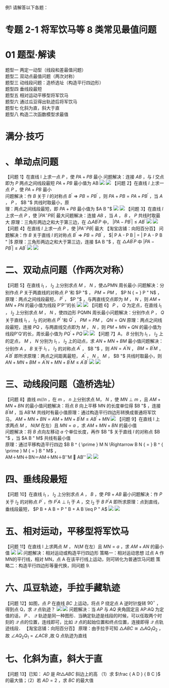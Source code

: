 例1 请解答以下各题：
# 专题 2-1 将军饮马等 8 类常见最值问题
# 01 题型·解读
题型一 两定一动型（线段和差最值问题）  
题型二 双动点最值问题（两次对称）  
题型三 动线段问题：造桥选址（构造平行四边形）  
题型四 垂线段最短  
题型五 相对运动平移型将军饮马  
题型六 通过瓜豆得出轨迹后将军饮马  
题型七 化斜为直，斜大于直  
题型八 构造二次函数模型求最值
# 满分·技巧
# 、单动点问题
【问题 1】在直线 l 上求一点 $P$ ，使 $P A + P B$ 最小
问题解决：连接 $A B$ ，与 $l$ 交点即为 $P$ 两点之间线段最短 $P A + P B$ 最小值为 AB
![](<../../qs_image_DB/专题2-1__将军饮马等8类常见最值问题（解析版）/9921ec205188366406f6e289f1bd3bc210d5fe43fa1c1aed0ec35fe1dd5e5f8c.jpg>)
![](<../../qs_image_DB/专题2-1__将军饮马等8类常见最值问题（解析版）/f300f1242924d13cc0cec57631f3e39ab538f964bfa263b0909346e1d2da0e78.jpg>)
【问题 2】在直线 $l$ 上求一点 $P$ ，使 $P A + P B$ 最小  
问题解决：作 $B$ 关于 $l$ 的对称点 $B ^ { \prime } { \Rightarrow } P B { = } P B ^ { \prime }$ ，则 $P A + P B = P A + P B ^ { \prime }$ ，当 $A$ ， $P$ ， $B "$ 共线时取最小，原  
理：两点之间线段最短，即 $P A + P B$ 最小值为 $A B "$
![](<../../qs_image_DB/专题2-1__将军饮马等8类常见最值问题（解析版）/ee90a935a5f829a35cf238704a7fa4caf4f7ff267539c6e0b5219fa5c79db2e0.jpg>)
![](<../../qs_image_DB/专题2-1__将军饮马等8类常见最值问题（解析版）/aef44b37404a4d5b5cb5fa9459b1c3e1d87ccacbdde67d319b69a137364b66e4.jpg>)
【问题 3】在直线 $l$ 上求一点 $P$ ，使 $| P A ^ { - } P B |$ 最大问题解决：连接 $A B$ ，当 $A$ ， $B$ ， $P$ 共线时取最大
原理：三角形两边之和大于第三边，在 $\triangle A B ^ { \prime } P$ 中， $| P A - P B ^ { \prime } | { \leqslant } A B ^ { \prime }$
![](<../../qs_image_DB/专题2-1__将军饮马等8类常见最值问题（解析版）/bc3c903ca0a5e27c91240f3d5465019ec1f7ceca9e39845729c33bec614443b3.jpg>)
![](<../../qs_image_DB/专题2-1__将军饮马等8类常见最值问题（解析版）/e8be948318f6f48196010d56efe91e8517b9b67758fc1a12a78f99b7ee2a3004.jpg>)
【问题 4】在直线 $l$ 上求一点 $P$ ，使 $| P A ^ { - } P B |$ 最大
【淘宝店铺：向阳百分百】 问题解决：作 $B$ 关于直线 $l$ 的对称点 $B ^ { \prime } { \Rightarrow } P B { = } P B ^ { \prime }$ ， $| P A - P B | = | P A - P B " |$
原理：三角形两边之和大于第三边，连接 $A B "$ ，在 $\triangle A B ^ { \prime } P$ 中 $| P A - P B ^ { \prime } | { \leqslant } A B ^ { \prime }$
![](<../../qs_image_DB/专题2-1__将军饮马等8类常见最值问题（解析版）/6329df65a65f67301acc4fa2e123c10fb7b8a1d350d38851a206de2e349fe712.jpg>)
![](<../../qs_image_DB/专题2-1__将军饮马等8类常见最值问题（解析版）/b5eeff7082e872bb99e3122b2a11b1f489292d6f5cab2a93ee4274a4e6c2f9ce.jpg>)
# 二、双动点问题（作两次对称）
【问题 5】在直线 $l _ { 1 }$ ， $l _ { 2 }$ 上分别求点 $M$ ， $N$ ，使△PMN 周长最小
问题解决：分别作点 $P$ 关于两直线的对称点 $P$ ’和 $P "$ ， $P M { = } P M$ ， $P N { = } P " N$ ，
原理：两点之间线段最短， $P ^ { \prime }$ ， $P "$ ，与两直线交点即为 $M$ ， $N$ ，则 $A M { + } M N { + } P N$ 的最小值为线段 P'P''的长
![](<../../qs_image_DB/专题2-1__将军饮马等8类常见最值问题（解析版）/c6bdd4fc1e4676ad2f403cae8adc4be9735f90075b56006ae83f4648a0f3c13c.jpg>)
![](<../../qs_image_DB/专题2-1__将军饮马等8类常见最值问题（解析版）/05ab315f07f3d23ed7f6c53a0317ef13c164b8c5f7f7f8dc3966535474653fe4.jpg>)
【问题 6】 $P$ ， $Q$ 为定点，在直线 $l _ { 1 }$ ， $l _ { 2 }$ 上分别求点 $M$ ， $N$ ，使四边形 PQMN 周长最小问题解决：分别作点 $P$ ， $Q$ 关于直线 $l _ { 1 }$ ， $l _ { 2 }$ 的对称点 $P ^ { \prime }$ ’和 $Q ^ { \prime }$ ， $P M { = } P M$ ， $Q N { = } Q N$
原理：两点之间线段最短，连接 $P Q$ ，与两直线交点即为 $M$ ， $N$ ，则 $P M + M N + Q N$ 的最小值为线段P'Q'的长，周长最小值为 $P Q ^ { \prime } + P Q$
![](<../../qs_image_DB/专题2-1__将军饮马等8类常见最值问题（解析版）/fe36d66ecfeb8dc44a34d11b7ed2dad4ef6597c485dac26a0825cf6cd507d424.jpg>)
![](<../../qs_image_DB/专题2-1__将军饮马等8类常见最值问题（解析版）/2640bed53d5c7ebd2bf8c5277cbaf1073b5239411cf2bf485599fb35935f0c6a.jpg>)
【问题 7】A， $B$ 分别为 $l _ { 1 }$ ， $l _ { 2 }$ 上的定点， $M$ ， $N$ 分别为 $l _ { 1 }$ ， $l _ { 2 }$ 上的动点，求 $A N { + } M N { + } B M$ 最小值问题解决：分别作 $A$ ， $B$ 关于 $l _ { 1 }$ ， $l _ { 2 }$ 的对称点 $A ^ { \prime }$ ， $B "$ ，则 $A N { = } A ^ { \prime } N$ ， $B M { = } B ^ { \prime } M$ ， $A ^ { \prime } B ^ { \prime }$ 即所求原理：两点之间距离最短， $A ^ { \prime }$ ， $N$ ， $M$ ， $B "$ 共线时取最小，则 $A N + M N + B M = A ^ { \prime } N + M N + B ^ { \prime } M \leqslant A ^ { \prime } B ^ { \prime }$
![](<../../qs_image_DB/专题2-1__将军饮马等8类常见最值问题（解析版）/8c69692bea3b561a73e83fa910cd7cf923285e427a35f6f37fd686a7f71a9238.jpg>)
![](<../../qs_image_DB/专题2-1__将军饮马等8类常见最值问题（解析版）/c5f736083e90929b3e0b3d0edbfc2aaff70eacc4bc2c75132ea57f1215ac31a7.jpg>)
# 三、动线段问题（造桥选址）
【问题 8】直线 $m / / n$ ，在 $m$ ， $n$ 上分别求点 M， $N$ ，使 $M N \perp m$ ，且 $A M + M N + B N$ 的最小值问题解决：将点 $B$ 向上平移 MN 的长度单位得 $B "$ ，连接 $B ^ { \prime } M$ ，当 AB'M 共线时有最小值原理：通过构造平行四边形转换成普通将军饮马， $A M + M N + B N { = } A M + M N + B ^ { \prime } M { \leqslant } A B ^ { \prime } + M N$
![](<../../qs_image_DB/专题2-1__将军饮马等8类常见最值问题（解析版）/e57e00aa5779361872633f341e53e1046267d37d339a9cc6534bb41d009b3160.jpg>)
【问题 9】在直线 l 上求两点 $M$ ， $N ( M$ 在左）且 $M N { = } a$ ，求 $A M { + } M N { + } B N$ 的最小值  
问题解决：将 $B$ 点向左移动 $a$ 个单位长度，再作 $B "$ 关于直线 $l$ 的对称点 $B "$ ，当 $A B " M$ 共线有最小值  
原理：通过平移构造平行四边 $B B ^ { \prime } M N \Rightarrow B N { = } B ^ { \prime } M { = } B " M$ ，  
AM＋MN＋BN＝AM＋MN＋B''M  AB''
![](<../../qs_image_DB/专题2-1__将军饮马等8类常见最值问题（解析版）/846f3d1a2e101c5eecb40679eab5384814666e38ba2017a88715cb7b79182e14.jpg>)
![](<../../qs_image_DB/专题2-1__将军饮马等8类常见最值问题（解析版）/912486a0eb6c8032d2d4828794fc6fc52a75503ff46c3819c1381e99f7bc1f50.jpg>)
# 四、垂线段最短
【问题 10】在直线 $l _ { 1 }$ ， $l _ { 2 }$ 上分别求点 $A$ ， $B$ ，使 $P B + A B$ 最小问题解决：作 $P$ 关于 $l _ { 2 }$ 的对称点 $P ^ { \prime }$ ，作 $P ^ { \prime } A \perp l _ { 1 }$ 于 $A$ ，交 $l _ { 2 }$ 于 $B$ $P ^ { \prime } A$ 即所求原理：点到直线，垂线段最短， $P B + A B = P " B + A B \leq P " A$
![](<../../qs_image_DB/专题2-1__将军饮马等8类常见最值问题（解析版）/cdfddeee01087afed2522f593656dbdb857167cd0f18e2ffdf2c7e7118345564.jpg>)
![](<../../qs_image_DB/专题2-1__将军饮马等8类常见最值问题（解析版）/3b9162b101495c09492a7e2150e05047e4ebb9f055d9bc61370d119bd0107f54.jpg>)
# 五、相对运动，平移型将军饮马
【问题 11】在直线 l 上求两点 $M$ ， $N ( M$ 在左）且 $M N { = } a$ ，求 $A M { + } A N$ 的最小值
![](<../../qs_image_DB/专题2-1__将军饮马等8类常见最值问题（解析版）/f17ff2dbf765383ac657c3859a880dd650e279f6516d71164638c7c074c27a36.jpg>)
![](<../../qs_image_DB/专题2-1__将军饮马等8类常见最值问题（解析版）/5dcc545816452c77b262fe8b0ef908565c6a56b6706db2e1b689043861549842.jpg>)
问题解决：相对运动或构造平行四边形
策略一：相对运动思想
过点 A 作 MN的平行线，相对 MN，点 A 在该平行线上运动，则可转化为普通饮马问题
策略二：构造平行四边形等量代换，同问题 9.
# 六、瓜豆轨迹，手拉手藏轨迹
【问题 12】如图，点 $P$ 在直线 $B C$ 上运动，将点 P 绕定点 A 逆时针旋转 $9 0 ^ { \circ }$ ，得到点 Q，求 $\mathcal { Q }$ 点轨迹？
![](<../../qs_image_DB/专题2-1__将军饮马等8类常见最值问题（解析版）/63d8e160c81c32dd4ff98897188ed9133944576ef17a5827709c4888e91c8840.jpg>)
![](<../../qs_image_DB/专题2-1__将军饮马等8类常见最值问题（解析版）/eacad3d321651bfecb941829fe4a7c6ae5d80c2777817face21c9be879f495eb.jpg>)
问题解决：当 $A P$ 与 $A Q$ 夹角固定且 AP:AQ 为定值的话， $P$ 、 $\mathcal { Q }$ 轨迹是同一种图形．当确定轨迹是线段的时候，可以任取两个时刻的 $\mathcal { Q }$ 点的位置，连线即可，比如 $\mathcal { Q }$ 点的起始位置和终点位置，连接即得 $\mathcal { Q }$ 点轨迹线段．
【淘宝店铺：向阳百分百】 原理：由手拉手可知 $\triangle A B C { \cong } \triangle A Q _ { 1 } Q _ { 2 }$ ，故 $\angle A Q _ { 2 } Q _ { 1 } = \angle A C B$ ,故 Q 点轨迹为直线
# 七、化斜为直，斜大于直
【问题 13】已知： $A D$ 是 $R t \triangle A B C$ 斜边上的高
（1）求 $\frac { A D } { B C }$ 的最大值；（2）若 $A D = 2$ ，求 $B C$ 的最大值
